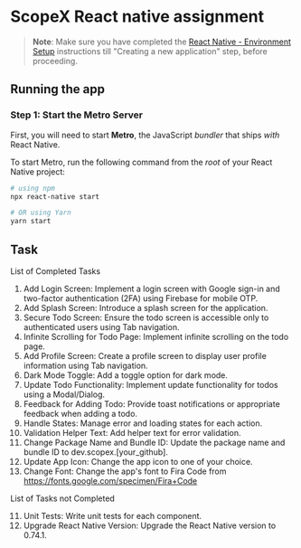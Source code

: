 # ScopeX React native assignment

> **Note**: Make sure you have completed the [React Native - Environment Setup](https://reactnative.dev/docs/environment-setup) instructions till "Creating a new application" step, before proceeding.

## Running the app

### Step 1: Start the Metro Server

First, you will need to start **Metro**, the JavaScript _bundler_ that ships _with_ React Native.

To start Metro, run the following command from the _root_ of your React Native project:

```bash
# using npm
npx react-native start

# OR using Yarn
yarn start
```

## Task

 List of Completed Tasks

1. Add Login Screen: Implement a login screen with Google sign-in and two-factor authentication (2FA) using Firebase for mobile OTP. 
2. Add Splash Screen: Introduce a splash screen for the application.
3. Secure Todo Screen: Ensure the todo screen is accessible only to authenticated users using Tab navigation.
4. Infinite Scrolling for Todo Page: Implement infinite scrolling on the todo page.
5. Add Profile Screen: Create a profile screen to display user profile information using Tab navigation.
6. Dark Mode Toggle: Add a toggle option for dark mode.
7. Update Todo Functionality: Implement update functionality for todos using a Modal/Dialog.
8. Feedback for Adding Todo: Provide toast notifications or appropriate feedback when adding a todo.
9. Handle States: Manage error and loading states for each action.
10. Validation Helper Text: Add helper text for error validation.
12. Change Package Name and Bundle ID: Update the package name and bundle ID to dev.scopex.[your_github].
14. Update App Icon: Change the app icon to one of your choice.
15. Change Font: Change the app's font to Fira Code from https://fonts.google.com/specimen/Fira+Code

List of Tasks not Completed

11. Unit Tests: Write unit tests for each component.
13. Upgrade React Native Version: Upgrade the React Native version to 0.74.1.
